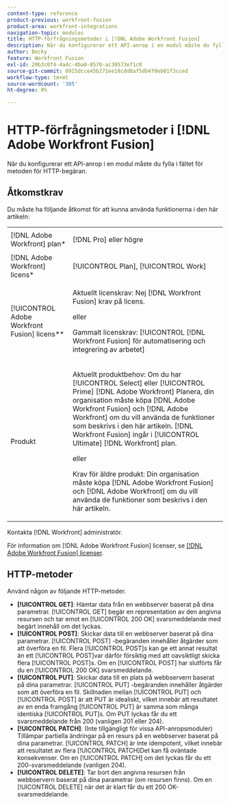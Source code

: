 ```yaml
---
content-type: reference
product-previous: workfront-fusion
product-area: workfront-integrations
navigation-topic: modules
title: HTTP-förfrågningsmetoder i [!DNL Adobe Workfront Fusion]
description: När du konfigurerar ett API-anrop i en modul måste du fylla i fältet för metoden för HTTP-begäran.
author: Becky
feature: Workfront Fusion
exl-id: 20b3c0f4-4a4c-4ba0-8570-ac39573ef1c0
source-git-commit: 0915dcce45b271ee18cdd8af5db4f0eb01f3cced
workflow-type: tm+mt
source-wordcount: '365'
ht-degree: 0%

---
```


# HTTP-förfrågningsmetoder i [!DNL Adobe Workfront Fusion]

När du konfigurerar ett API-anrop i en modul måste du fylla i fältet för metoden för HTTP-begäran.

## Åtkomstkrav

Du måste ha följande åtkomst för att kunna använda funktionerna i den här artikeln:

<table style="table-layout:auto">
 <col> 
 <col> 
 <tbody> 
  <tr> 
    <td role="rowheader">[!DNL Adobe Workfront] plan*</td> 
   <td> <p>[!DNL Pro] eller högre</p> </td> 
  </tr> 
  <tr data-mc-conditions=""> 
   <td role="rowheader">[!DNL Adobe Workfront] licens*</td> 
   <td> <p>[!UICONTROL Plan], [!UICONTROL Work]</p> </td> 
  </tr> 
  <tr> 
   <td role="rowheader">[!UICONTROL Adobe Workfront Fusion] licens**</td> 
   <td>
   <p>Aktuellt licenskrav: Nej [!DNL Workfront Fusion] krav på licens.</p>
   <p>eller</p>
   <p>Gammalt licenskrav: [!UICONTROL [!DNL Workfront Fusion] för automatisering och integrering av arbetet] </p>
   </td> 
  </tr> 
  <tr> 
   <td role="rowheader">Produkt</td> 
   <td>
   <p>Aktuellt produktbehov: Om du har [!UICONTROL Select] eller [!UICONTROL Prime] [!DNL Adobe Workfront] Planera, din organisation måste köpa [!DNL Adobe Workfront Fusion] och [!DNL Adobe Workfront] om du vill använda de funktioner som beskrivs i den här artikeln. [!DNL Workfront Fusion] ingår i [!UICONTROL Ultimate] [!DNL Workfront] plan.</p>
   <p>eller</p>
   <p>Krav för äldre produkt: Din organisation måste köpa [!DNL Adobe Workfront Fusion] och [!DNL Adobe Workfront] om du vill använda de funktioner som beskrivs i den här artikeln.</p>
   </td> 
  </tr> 
 </tbody> 
</table>

Kontakta [!DNL Workfront] administratör.

För information om [!DNL Adobe Workfront Fusion] licenser, se [[!DNL Adobe Workfront Fusion] licenser](../../workfront-fusion/get-started/license-automation-vs-integration.md).

## HTTP-metoder

Använd någon av följande HTTP-metoder.

* **[!UICONTROL GET]**: Hämtar data från en webbserver baserat på dina parametrar. [!UICONTROL GET] begär en representation av den angivna resursen och tar emot en [!UICONTROL 200 OK] svarsmeddelande med begärt innehåll om det lyckas.
* **[!UICONTROL POST]**: Skickar data till en webbserver baserat på dina parametrar. [!UICONTROL POST] -begäranden innehåller åtgärder som att överföra en fil. Flera [!UICONTROL POST]s kan ge ett annat resultat än ett [!UICONTROL POST]var därför försiktig med att oavsiktligt skicka flera [!UICONTROL POST]s. Om en [!UICONTROL POST] har slutförts får du en [!UICONTROL 200 OK] svarsmeddelande.
* **[!UICONTROL PUT]**: Skickar data till en plats på webbservern baserat på dina parametrar. [!UICONTROL PUT] -begäranden innehåller åtgärder som att överföra en fil. Skillnaden mellan [!UICONTROL PUT] och [!UICONTROL POST] är att PUT är idealiskt, vilket innebär att resultatet av en enda framgång [!UICONTROL PUT] är samma som många identiska [!UICONTROL PUT]s. Om PUT lyckas får du ett svarsmeddelande från 200 (vanligen 201 eller 204).
* **[!UICONTROL PATCH]**: (Inte tillgängligt för vissa API-anropsmoduler) Tillämpar partiella ändringar på en resurs på en webbserver baserat på dina parametrar. [!UICONTROL PATCH] är inte idempotent, vilket innebär att resultatet av flera [!UICONTROL PATCH]Det kan få oväntade konsekvenser. Om en [!UICONTROL PATCH] om det lyckas får du ett 200-svarsmeddelande (vanligen 204).
* **[!UICONTROL DELETE]**: Tar bort den angivna resursen från webbservern baserat på dina parametrar (om resursen finns). Om en [!UICONTROL DELETE] när det är klart får du ett 200 OK-svarsmeddelande.
